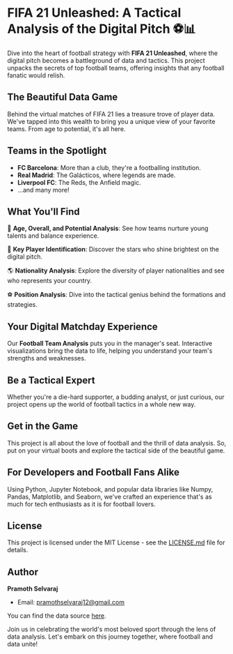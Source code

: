 # FIFA 21 Unleashed: A Tactical Analysis of the Digital Pitch ⚽📊

Dive into the heart of football strategy with **FIFA 21 Unleashed**, where the digital pitch becomes a battleground of data and tactics. This project unpacks the secrets of top football teams, offering insights that any football fanatic would relish.

## The Beautiful Data Game

Behind the virtual matches of FIFA 21 lies a treasure trove of player data. We've tapped into this wealth to bring you a unique view of your favorite teams. From age to potential, it's all here.

## Teams in the Spotlight

- **FC Barcelona**: More than a club, they're a footballing institution.
- **Real Madrid**: The Galácticos, where legends are made.
- **Liverpool FC**: The Reds, the Anfield magic.
- ...and many more!

## What You'll Find

🔢 **Age, Overall, and Potential Analysis**: See how teams nurture young talents and balance experience.

🌟 **Key Player Identification**: Discover the stars who shine brightest on the digital pitch.

🌎 **Nationality Analysis**: Explore the diversity of player nationalities and see who represents your country.

⚽ **Position Analysis**: Dive into the tactical genius behind the formations and strategies.

## Your Digital Matchday Experience

Our **Football Team Analysis** puts you in the manager's seat. Interactive visualizations bring the data to life, helping you understand your team's strengths and weaknesses.

## Be a Tactical Expert

Whether you're a die-hard supporter, a budding analyst, or just curious, our project opens up the world of football tactics in a whole new way.

## Get in the Game

This project is all about the love of football and the thrill of data analysis. So, put on your virtual boots and explore the tactical side of the beautiful game.

## For Developers and Football Fans Alike

Using Python, Jupyter Notebook, and popular data libraries like Numpy, Pandas, Matplotlib, and Seaborn, we've crafted an experience that's as much for tech enthusiasts as it is for football lovers.

## License

This project is licensed under the MIT License - see the [LICENSE.md](LICENSE.md) file for details.

## Author

**Pramoth Selvaraj**
- Email: pramothselvaraj12@gmail.com

You can find the data source [here](https://github.com/awesomedata/awesome-public-datasets).

Join us in celebrating the world's most beloved sport through the lens of data analysis. Let's embark on this journey together, where football and data unite!